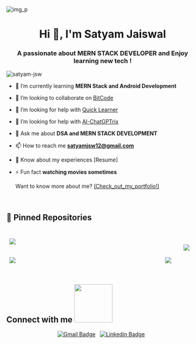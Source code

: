 
![img_p](https://github.com/Satyam-jsw/Satyam-jsw/assets/96405804/c2f7a868-f697-4ec8-bde7-a081e1e0b438)

<h1 align="center">Hi 👋, I'm Satyam Jaiswal</h1>
<h3 align="center">A passionate about MERN STACK DEVELOPER and Enjoy learning new tech !</h3>

<p align="left"> <img src="https://komarev.com/ghpvc/?username=satyam-jsw&label=Profile%20views&color=0e75b6&style=flat" alt="satyam-jsw" /> </p>

- 🌱 I’m currently learning **MERN Stack and Android Development**

- 👯 I’m looking to collaborate on [BitCode](https://github.com/Satyam-jsw/Bitcode)

- 🤝 I’m looking for help with [Quick Learner](https://quicklearner-kringle-1a1140.netlify.app/)
  
- 🤝 I’m looking for help with [AI-ChatGPTrix](https://github.com/Satyam-jsw/AI-ChatGPTrix)

- 💬 Ask me about **DSA and MERN STACK DEVELOPMENT**

- 📫 How to reach me **satyamjsw12@gmail.com**

- 📄 Know about my experiences [Resume]

- ⚡ Fun fact **watching movies sometimes**

  Want to know more about me? [(Check_out_my_portfolio!)](https://welcome-to-my-profile.netlify.app/)
  
  <br>

## 📌 Pinned Repositories

<br>

<a href="https://github.com/Satyam-jsw/Bitcode">
  <img align="right" style="margin:1.5rem;" src="https://github-readme-stats.vercel.app/api/pin/?username=Satyam-jsw&repo=Bitcode&title_color=ffffff&text_color=c9cacc&icon_color=4AB197&bg_color=1A2B34" />
</a>
<a href="https://github.com/Satyam-jsw/AI-ChatGPTrix">
  <img align="center" style="margin:0.5rem" src="https://github-readme-stats.vercel.app/api/pin/?username=Satyam-jsw&repo=AI-ChatGPTrix&title_color=ffffff&text_color=c9cacc&icon_color=4AB197&bg_color=1A2B34" />
</a>


<br>
<br>

<a href="https://github.com/Satyam-jsw/yoga_form">
  <img align="center" style="margin:0.5rem" src="https://github-readme-stats.vercel.app/api/pin/?username=Satyam-jsw&repo=yoga_form&title_color=ffffff&text_color=c9cacc&icon_color=4AB197&bg_color=1A2B34" />
</a>
<a href="https://github.com/Satyam-jsw/Quick_Learner">
  <img align="right" style="margin:0.5rem" src="https://github-readme-stats.vercel.app/api/pin/?username=Satyam-jsw&repo=Quick_Learner&title_color=ffffff&text_color=c9cacc&icon_color=4AB197&bg_color=1A2B34" />
</a>

<br>
<br>

<h2> Connect with me <img src='https://raw.githubusercontent.com/ShahriarShafin/ShahriarShafin/main/Assets/handshake.gif' width="100px"> </h2>


 <p align="center">
  <a href="mailto:satyamjsw12@gmail.com"><img src="https://img.shields.io/badge/GMail-satyamjsw12-d14836?style=flat&logo=Gmail" alt="Gmail Badge"></a> &nbsp;
  <a href="https://www.linkedin.com/in/satyamjsw/"><img src="https://img.shields.io/badge/LinkedIn-satyamjsw-0077b5?style=flat&logo=LinkedIn" alt="Linkedin Badge"></a> &nbsp;
</p>
